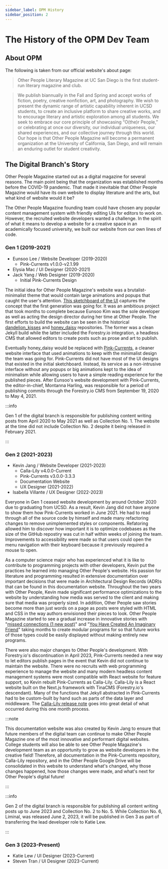 ```yaml
---
sidebar_label: OPM History
sidebar_position: 2
---
```


# The History of the OPM Dev Team

## About OPM
The following is taken from our official website's about page:
> Other People Literary Magazine at UC San Diego is the first student-run literary magazine and club.  

> We publish biannually in the Fall and Spring and accept works of fiction, poetry, creative nonfiction, art, and photography. We wish to present the dynamic range of artistic capability inherent in UCSD students, to create an inclusive platform to share creative works, and to encourage literary and artistic exploration among all students. We seek to embrace our core principle of showcasing “O(the)r People,” or celebrating at once our diversity, our individual uniqueness, our shared experiences, and our collective journey through this world. Our hope is that Other People Magazine will become a permanent organization at the University of California, San Diego, and will remain an enduring outlet for student creativity.

## The Digital Branch's Story 
Other People Magazine started out as a digital magazine for several reasons. The main point being that the organization was established months before the COVID-19 pandemic. That made it inevitable that Other People Magazine would have its own website to display literature and the arts, but what kind of website would it be?

The Other People Magazine founding team could have chosen any popular content management system with friendly editing UIs for editors to work on. However, the recruited website developers wanted a challenge. In the spirit of what it means to develop a website for a creative space in an academically focused university, we built our website from our own lines of code. 


### Gen 1 (2019-2021)

- Eunsoo Lee / Website Developer (2019-2020)
  - Pink-Currents v1.0.0-v2.1.99
- Elysia Mac / UI Designer (2020-2021)
- Jack Yang / Web Designer (2019-2020)
  - Initial Pink-Currents Design

The initial idea for Other People Magazine's website was a brutalist-minimalist theme that would contain large animations and popups that caught the user's attention. [This sketchboard of the UI](/pdf/opm-website-gen-1.pdf) captures the concept that the first generation was going for. It was an ambitious project that took months to complete because Eunsoo Kim was the sole developer as well as acting the design director during her time at Other People. The first efforts to build the website can be seen in the historical [dandelion_kisses](https://github.com/otherpeopleucsd/dandelion_kisses) and [honey_daisy](https://github.com/otherpeopleucsd/honey_daisy) repositories. The former was a clean Jekyll build while the latter included the Forestry.io integration, a headless CMS that allowed editors to create posts such as prose and art to publish. 

Eventually honey_daisy would be replaced with [Pink-Currents](https://github.com/Other-People-UCSD/Pink-Currents), a cleaner website interface that used animations to keep with the minimalist design the team was going for. Pink-Currents did not have most of the UI designs that existed in the initial sketchboard. Instead, its service as a non-intrusive interface without any popups or big animations kept to the idea of minimalism while allowing users to have a simple reading experience for the published pieces. After Eunsoo's website development with Pink-Currents, the editor-in-chief, Montanna Harling, was responsible for a period of publishing commits through the Forestry.io CMS from September 19, 2020 to May 4, 2021.

:::info

Gen 1 of the digital branch is responsible for publishing content writing posts from April 2020 to May 2021 as well as Collection No. 1. The website at the time did not include Collection No. 2 despite it being released in February 2021.

:::

### Gen 2 (2021-2023)
- Kevin Jang / Website Developer (2021-2023)
  - Calla-Lily v4.0.0-Current
  - Pink-Currents v3.0.0-3.3.3 
  - Documentation Website
  - UX Designer (2021-2022) 
- Isabella Villante / UX Designer (2022-2023)

Everyone in Gen 1 ceased website development by around October 2020 due to graduating from UCSD. As a result, Kevin Jang did not have anyone to show them how Pink-Currents worked in June 2021. He had to read through all of the source code by himself and made many refactoring changes to remove unimplemented styles or components. Refatoring allowed him to discover how important it is to optimize codebases as the size of the GitHub repostiry was cut in half within weeks of joining the team. Improvements to accessibility were made so that users could open the menu navigation with their keyboard because it previously required a mouse to open. 

As a computer science major who has experienced what it is like to contribute to programming projects with other developers, Kevin put the practices he learned into managing Other People's website. His passion for literature and programming resulted in extensive documentation over important decisions that were made in Architectural Design Records (ADR)s that can be found in this documentation website. Throughout the two years with Other People, Kevin made significant performance optimizations to the website by understanding how media was served to the client and making sure that media was properly sized. In addition, Other People saw stories become more than just words on a page as posts were styled with HTML and CSS in the way authors envisioned their pieces to look. Other People Magazine started to see a gradual increase in innovative stories with "[missed connections (1 new post)](https://www.otherpeoplesd.com/2023/missed-connections)" and "[You Have Created An Imaginary Friend](https://www.otherpeoplesd.com/6/you-have-created-an-imaginary-friend)" taking months to create modular programs for so that future works of those types could be easily displayed without making entirely new programs.  

There were also major changes to Other People's development. With Forestry.io's discontinuation in April 2023, Pink-Currents needed a new way to let editors publish pages in the event that Kevin did not continue to maintain the website. There were no recruits with web programming experience to manage the website and many modern headless content management systems were most compatible with React website for feature support, so Kevin rebuilt Pink-Currents as Calla-Lily. Calla-Lily is a React website built on the Next.js framework with TinaCMS (Forestry.io's descendant). Many of the functions that Jekyll abstracted in Pink-Currents had to be custom-built by hand such as parts of the data layer and middleware. The [Calla-Lily release note](/docs/calla-lily/calla-lily-release) goes into great detail of what occurred during this one month process.

:::note

This documentation website was also created by Kevin Jang to ensure that future members of the digital team can continue to make Other People Magazine one of the most innovative and performant digital websites. College students will also be able to see Other People Magazine's development team as an opportunity to grow as website developers in the creative field! Therefore, all documentation in the Pink-Currents repository, Calla-Lily repository, and in the Other People Google Drive will be consolidated in this website to understand what's changed, why those changes happened, how those changes were made, and what's next for Other People's digital future! 

:::

:::info

Gen 2 of the digital branch is responsible for publishing all content writing posts up to June 2023 and Collection No. 2 to No. 5. While Collection No. 6, Liminal, was released June 2, 2023, it will be published in Gen 3 as part of transferring the lead developer role to Katie Lew.

:::

### Gen 3 (2023-Present)
- Katie Lew / UI Designer (2023-Current)
- Steven Tran / UI Designer (2023-Current)

